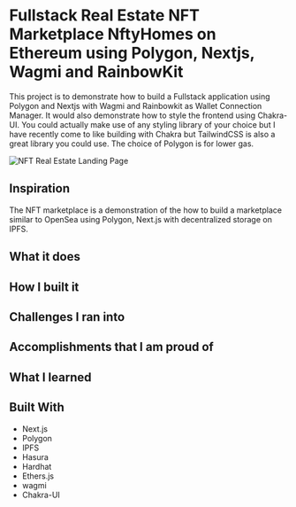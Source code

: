 # Fullstack Real Estate NFT Marketplace NftyHomes on Ethereum using Polygon, Nextjs, Wagmi and RainbowKit

This project is to demonstrate how to build a Fullstack application using Polygon and Nextjs with Wagmi and Rainbowkit as Wallet Connection Manager. It would also demonstrate how to style the frontend using Chakra-UI. You could actually make use of any styling library of your choice but I have recently come to like building with Chakra but TailwindCSS is also a great library you could use. 
The choice of Polygon is for lower gas.

![NFT Real Estate Landing Page](./nft-NftyHomes/public//Images//NftyHomes.png)

## Inspiration

The NFT marketplace is a demonstration of the how to build a marketplace similar to OpenSea using Polygon, Next.js with decentralized storage on IPFS.

## What it does

## How I built it

## Challenges I ran into

## Accomplishments that I am proud of

## What I learned

## Built With

- Next.js
- Polygon
- IPFS
- Hasura
- Hardhat
- Ethers.js
- wagmi
- Chakra-UI
